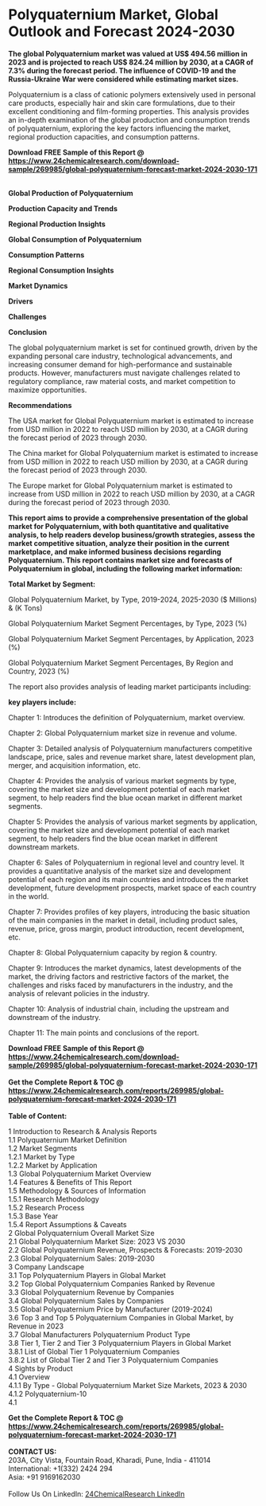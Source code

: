 <h1>Polyquaternium Market, Global Outlook and Forecast 2024-2030</h1><p><strong>The global Polyquaternium market was valued at US$ 494.56 million in 2023 and is projected to reach US$ 824.24 million by 2030, at a CAGR of 7.3% during the forecast period. The influence of COVID-19 and the Russia-Ukraine War were considered while estimating market sizes.</strong></p><p>
</p><p>Polyquaternium is a class of cationic polymers extensively used in personal care products, especially hair and skin care formulations, due to their excellent conditioning and film-forming properties. This analysis provides an in-depth examination of the global production and consumption trends of polyquaternium, exploring the key factors influencing the market, regional production capacities, and consumption patterns.</p><div><b>Download FREE Sample of this Report @ 
            <a href="https://www.24chemicalresearch.com/download-sample/269985/global-polyquaternium-forecast-market-2024-2030-171">
            https://www.24chemicalresearch.com/download-sample/269985/global-polyquaternium-forecast-market-2024-2030-171</a></b></div><br><p>
</p><p><strong>Global Production of Polyquaternium</strong></p><p>
</p><p><strong>Production Capacity and Trends</strong></p><p>
</p><p>
</p><p><strong>Regional Production Insights</strong></p><p>
</p><p>
</p><p><strong>Global Consumption of Polyquaternium</strong></p><p>
</p><p><strong>Consumption Patterns</strong></p><p>
</p><p>
</p><p><strong>Regional Consumption Insights</strong></p><p>
</p><p>
</p><p><strong>Market Dynamics</strong></p><p>
</p><p><strong>Drivers</strong></p><p>
</p><p>
</p><p><strong>Challenges</strong></p><p>
</p><p>
</p><p><strong>Conclusion</strong></p><p>
</p><p>The global polyquaternium market is set for continued growth, driven by the expanding personal care industry, technological advancements, and increasing consumer demand for high-performance and sustainable products. However, manufacturers must navigate challenges related to regulatory compliance, raw material costs, and market competition to maximize opportunities.</p><p>
</p><p><strong>Recommendations</strong></p><p>
</p><p>
</p><p>The USA market for Global Polyquaternium market is estimated to increase from USD million in 2022 to reach USD million by 2030, at a CAGR during the forecast period of 2023 through 2030.</p><p>
</p><p>The China market for Global Polyquaternium market is estimated to increase from USD million in 2022 to reach USD million by 2030, at a CAGR during the forecast period of 2023 through 2030.</p><p>
</p><p>The Europe market for Global Polyquaternium market is estimated to increase from USD million in 2022 to reach USD million by 2030, at a CAGR during the forecast period of 2023 through 2030.</p><p>
<strong>This report aims to provide a comprehensive presentation of the global market for Polyquaternium, with both quantitative and qualitative analysis, to help readers develop business/growth strategies, assess the market competitive situation, analyze their position in the current marketplace, and make informed business decisions regarding Polyquaternium. This report contains market size and forecasts of Polyquaternium in global, including the following market information:</strong></p><p>
</p><p>
<strong>Total Market by Segment:</strong></p><p>
Global Polyquaternium Market, by Type, 2019-2024, 2025-2030 ($ Millions) &amp; (K Tons)</p><p>
Global Polyquaternium Market Segment Percentages, by Type, 2023 (%)</p><p>
</p><p>
Global Polyquaternium Market Segment Percentages, by Application, 2023 (%)</p><p>
</p><p>
Global Polyquaternium Market Segment Percentages, By Region and Country, 2023 (%)</p><p>
</p><p>
</p><p></p><p>
The report also provides analysis of leading market participants including:</p><p>
</p><p>
</p><p><strong>key players include:</strong></p><p>
</p><p>
Chapter 1: Introduces the definition of Polyquaternium, market overview.</p><p>
Chapter 2: Global Polyquaternium market size in revenue and volume.</p><p>
Chapter 3: Detailed analysis of Polyquaternium manufacturers competitive landscape, price, sales and revenue market share, latest development plan, merger, and acquisition information, etc.</p><p>
Chapter 4: Provides the analysis of various market segments by type, covering the market size and development potential of each market segment, to help readers find the blue ocean market in different market segments.</p><p>
Chapter 5: Provides the analysis of various market segments by application, covering the market size and development potential of each market segment, to help readers find the blue ocean market in different downstream markets.</p><p>
Chapter 6: Sales of Polyquaternium in regional level and country level. It provides a quantitative analysis of the market size and development potential of each region and its main countries and introduces the market development, future development prospects, market space of each country in the world.</p><p>
Chapter 7: Provides profiles of key players, introducing the basic situation of the main companies in the market in detail, including product sales, revenue, price, gross margin, product introduction, recent development, etc.</p><p>
Chapter 8: Global Polyquaternium capacity by region &amp; country.</p><p>
Chapter 9: Introduces the market dynamics, latest developments of the market, the driving factors and restrictive factors of the market, the challenges and risks faced by manufacturers in the industry, and the analysis of relevant policies in the industry.</p><p>
Chapter 10: Analysis of industrial chain, including the upstream and downstream of the industry.</p><p>
Chapter 11: The main points and conclusions of the report.</p><div><b>Download FREE Sample of this Report @ 
            <a href="https://www.24chemicalresearch.com/download-sample/269985/global-polyquaternium-forecast-market-2024-2030-171">
            https://www.24chemicalresearch.com/download-sample/269985/global-polyquaternium-forecast-market-2024-2030-171</a></b></div><br><div><b>Get the Complete Report & TOC @ 
            <a href="https://www.24chemicalresearch.com/reports/269985/global-polyquaternium-forecast-market-2024-2030-171">
            https://www.24chemicalresearch.com/reports/269985/global-polyquaternium-forecast-market-2024-2030-171</a></b></div><br>
            <b>Table of Content:</b><p>1 Introduction to Research & Analysis Reports<br />
    1.1 Polyquaternium Market Definition<br />
    1.2 Market Segments<br />
        1.2.1 Market by Type<br />
        1.2.2 Market by Application<br />
    1.3 Global Polyquaternium Market Overview<br />
    1.4 Features & Benefits of This Report<br />
    1.5 Methodology & Sources of Information<br />
        1.5.1 Research Methodology<br />
        1.5.2 Research Process<br />
        1.5.3 Base Year<br />
        1.5.4 Report Assumptions & Caveats<br />
2 Global Polyquaternium Overall Market Size<br />
    2.1 Global Polyquaternium Market Size: 2023 VS 2030<br />
    2.2 Global Polyquaternium Revenue, Prospects & Forecasts: 2019-2030<br />
    2.3 Global Polyquaternium Sales: 2019-2030<br />
3 Company Landscape<br />
    3.1 Top Polyquaternium Players in Global Market<br />
    3.2 Top Global Polyquaternium Companies Ranked by Revenue<br />
    3.3 Global Polyquaternium Revenue by Companies<br />
    3.4 Global Polyquaternium Sales by Companies<br />
    3.5 Global Polyquaternium Price by Manufacturer (2019-2024)<br />
    3.6 Top 3 and Top 5 Polyquaternium Companies in Global Market, by Revenue in 2023<br />
    3.7 Global Manufacturers Polyquaternium Product Type<br />
    3.8 Tier 1, Tier 2 and Tier 3 Polyquaternium Players in Global Market<br />
        3.8.1 List of Global Tier 1 Polyquaternium Companies<br />
        3.8.2 List of Global Tier 2 and Tier 3 Polyquaternium Companies<br />
4 Sights by Product<br />
    4.1 Overview<br />
        4.1.1 By Type - Global Polyquaternium Market Size Markets, 2023 & 2030<br />
        4.1.2 Polyquaternium-10<br />
        4.1</p><div><b>Get the Complete Report & TOC @ 
            <a href="https://www.24chemicalresearch.com/reports/269985/global-polyquaternium-forecast-market-2024-2030-171">
            https://www.24chemicalresearch.com/reports/269985/global-polyquaternium-forecast-market-2024-2030-171</a></b></div><br><b>CONTACT US:</b><br>
            203A, City Vista, Fountain Road, Kharadi, Pune, India - 411014<br>
            International: +1(332) 2424 294<br>
            Asia: +91 9169162030 <br><br>
            Follow Us On LinkedIn: <a href="https://www.linkedin.com/company/24chemicalresearch/">24ChemicalResearch LinkedIn</a>